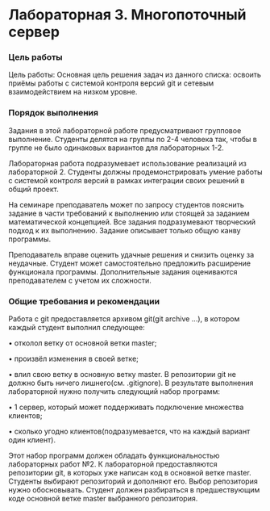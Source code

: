 # Лабораторная 3. Многопоточный сервер

### Цель работы

Цель работы:
Основная цель решения задач из данного списка: освоить приёмы работы с системой 
контроля версий git и сетевым взаимодействием на низком уровне.

### Порядок выполнения
Задания в этой лабораторной работе предусматривают групповое выполнение. 
Студенты делятся на группы по 2-4 человека так, чтобы в группе не было одинаковых 
вариантов для лабораторных 1-2.

Лабораторная работа подразумевает использование реализаций из лабораторной 2. 
Студенты должны продемонстрировать умение работы с системой контроля версий в рамках 
интеграции своих решений в общий проект.

На семинаре преподаватель может по запросу студентов пояснить задание в части 
требований к выполнению или стоящей за заданием математической концепцией. 
Все задания подразумевают творческий подход к их выполнению. Задание описывает 
только общую канву программы.

Преподаватель вправе оценить удачные решения и снизить оценку за неудачные.
Студент может самостоятельно предложить расширение функционала программы. 
Дополнительные задания оцениваются преподавателем с учетом их сложности.

### Общие требования и рекомендации
Работа с git предоставляется архивом git(git archive ...), в котором каждый студент 
выполнил следующее:

• отколол ветку от основной ветки master;

• произвёл изменения в своей ветке;

• влил свою ветку в основную ветку master.
В репозитории git не должно быть ничего лишнего(см. .gitignore).
В результате выполнения лабораторной нужно получить следующий набор программ:

• 1 сервер, который может поддерживать подключение множества клиентов;

• сколько угодно клиентов(подразумевается, что на каждый вариант один клиент).

Этот набор программ должен обладать функциональностью лабораторных работ №2.
К лабораторной предоставляются репозитории git, в которых уже написан код в основной 
ветке master. Студенты выбирают репозиторий и дополняют его. Выбор репозитория нужно 
обосновывать. Студент должен разбираться в предшествующим коде основной ветке master 
выбранного репозитория.

